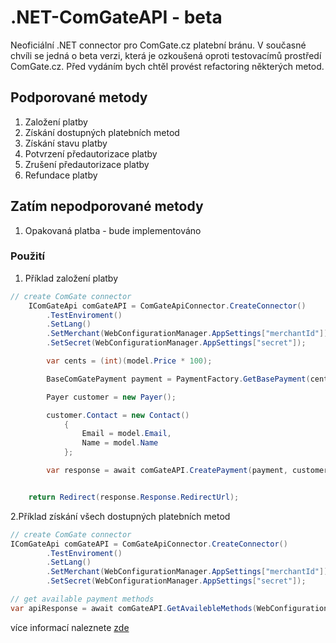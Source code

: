 # .NET-ComGateAPI - beta
Neoficiální .NET connector pro ComGate.cz platební bránu. V současné chvíli se jedná o beta verzi, která je ozkoušená oproti testovacímů prostředí ComGate.cz. Před vydáním bych chtěl provést refactoring některých metod.



## Podporované metody

1. Založení platby
2. Získání dostupných platebních metod
3. Získání stavu platby 
4. Potvrzení předautorizace platby
5. Zrušení předautorizace platby
6. Refundace platby

## Zatím nepodporované metody

1. Opakovaná platba - bude implementováno


### Použití

1. Příklad založení platby

```csharp
// create ComGate connector 
	IComGateApi comGateAPI = ComGateApiConnector.CreateConnector()
		.TestEnviroment()
		.SetLang()
		.SetMerchant(WebConfigurationManager.AppSettings["merchantId"])
		.SetSecret(WebConfigurationManager.AppSettings["secret"]);

		var cents = (int)(model.Price * 100);

		BaseComGatePayment payment = PaymentFactory.GetBasePayment(cents, model.ReferenceId, model.Label, Core.Domain.Enums.PaymentMethods.ALL);

		Payer customer = new Payer();

		customer.Contact = new Contact()
			{
				Email = model.Email,
				Name = model.Name
			};

		var response = await comGateAPI.CreatePayment(payment, customer, WebConfigurationManager.AppSettings["api"]);


	return Redirect(response.Response.RedirectUrl);
```

2.Příklad získání všech dostupných platebních metod

```csharp
// create ComGate connector 
IComGateApi comGateAPI = ComGateApiConnector.CreateConnector()
		.TestEnviroment()
		.SetLang()
		.SetMerchant(WebConfigurationManager.AppSettings["merchantId"])
		.SetSecret(WebConfigurationManager.AppSettings["secret"]);

// get available payment methods
var apiResponse = await comGateAPI.GetAvailebleMethods(WebConfigurationManager.AppSettings["api"]);

```


více informací naleznete [zde](http://thsoftware.cz/net-comgate-api/)
